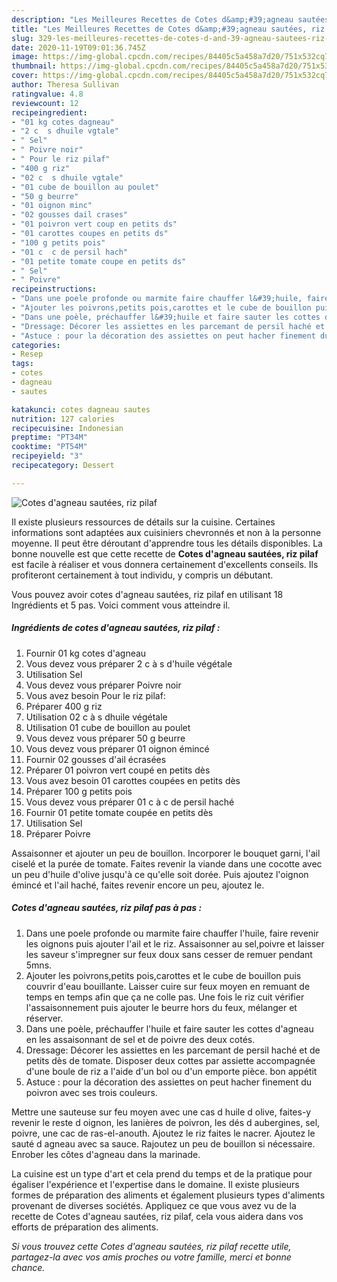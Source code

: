 ```yaml
---
description: "Les Meilleures Recettes de Cotes d&amp;#39;agneau sautées, riz pilaf"
title: "Les Meilleures Recettes de Cotes d&amp;#39;agneau sautées, riz pilaf"
slug: 329-les-meilleures-recettes-de-cotes-d-and-39-agneau-sautees-riz-pilaf
date: 2020-11-19T09:01:36.745Z
image: https://img-global.cpcdn.com/recipes/84405c5a458a7d20/751x532cq70/cotes-dagneau-sautees-riz-pilaf-photo-principale-de-la-recette.jpg
thumbnail: https://img-global.cpcdn.com/recipes/84405c5a458a7d20/751x532cq70/cotes-dagneau-sautees-riz-pilaf-photo-principale-de-la-recette.jpg
cover: https://img-global.cpcdn.com/recipes/84405c5a458a7d20/751x532cq70/cotes-dagneau-sautees-riz-pilaf-photo-principale-de-la-recette.jpg
author: Theresa Sullivan
ratingvalue: 4.8
reviewcount: 12
recipeingredient:
- "01 kg cotes dagneau"
- "2 c  s dhuile vgtale"
- " Sel"
- " Poivre noir"
- " Pour le riz pilaf"
- "400 g riz"
- "02 c  s dhuile vgtale"
- "01 cube de bouillon au poulet"
- "50 g beurre"
- "01 oignon minc"
- "02 gousses dail crases"
- "01 poivron vert coup en petits ds"
- "01 carottes coupes en petits ds"
- "100 g petits pois"
- "01 c  c de persil hach"
- "01 petite tomate coupe en petits ds"
- " Sel"
- " Poivre"
recipeinstructions:
- "Dans une poele profonde ou marmite faire chauffer l&#39;huile, faire revenir les oignons puis ajouter l&#39;ail et le riz. Assaisonner au sel,poivre et laisser les saveur s&#39;impregner sur feux doux sans cesser de remuer pendant 5mns."
- "Ajouter les poivrons,petits pois,carottes et le cube de bouillon puis couvrir d&#39;eau bouillante. Laisser cuire sur feux moyen en remuant de temps en temps afin que ça ne colle pas. Une fois le riz cuit vérifier l&#39;assaisonnement puis ajouter le beurre hors du feux, mélanger et réserver."
- "Dans une poèle, préchauffer l&#39;huile et faire sauter les cottes d&#39;agneau en les assaisonnant de sel et de poivre des deux cotés."
- "Dressage: Décorer les assiettes en les parcemant de persil haché et de petits dès de tomate. Disposer deux cottes par assiette accompagnée d&#39;une boule de riz a l&#39;aide d&#39;un bol ou d&#39;un emporte pièce. bon appétit"
- "Astuce : pour la décoration des assiettes on peut hacher finement du poivron avec ses trois couleurs."
categories:
- Resep
tags:
- cotes
- dagneau
- sautes

katakunci: cotes dagneau sautes 
nutrition: 127 calories
recipecuisine: Indonesian
preptime: "PT34M"
cooktime: "PT54M"
recipeyield: "3"
recipecategory: Dessert

---
```



![Cotes d&#39;agneau sautées, riz pilaf](https://img-global.cpcdn.com/recipes/84405c5a458a7d20/751x532cq70/cotes-dagneau-sautees-riz-pilaf-photo-principale-de-la-recette.jpg)

Il existe plusieurs ressources de détails sur la cuisine. Certaines informations sont adaptées aux cuisiniers chevronnés et non à la personne moyenne. Il peut être déroutant d'apprendre tous les détails disponibles. La bonne nouvelle est que cette recette de <strong> Cotes d&#39;agneau sautées, riz pilaf </strong> est facile à réaliser et vous donnera certainement d'excellents conseils. Ils profiteront certainement à tout individu, y compris un débutant.

<!--inarticleads1-->

Vous pouvez avoir cotes d&#39;agneau sautées, riz pilaf en utilisant 18 Ingrédients et 5 pas. Voici comment vous atteindre il.

##### Ingrédients de cotes d&#39;agneau sautées, riz pilaf :

1. Fournir 01 kg cotes d&#39;agneau
1. Vous devez vous préparer 2 c à s d&#39;huile végétale
1. Utilisation  Sel
1. Vous devez vous préparer  Poivre noir
1. Vous avez besoin  Pour le riz pilaf:
1. Préparer 400 g riz
1. Utilisation 02 c à s dhuile végétale
1. Utilisation 01 cube de bouillon au poulet
1. Vous devez vous préparer 50 g beurre
1. Vous devez vous préparer 01 oignon émincé
1. Fournir 02 gousses d&#39;ail écrasées
1. Préparer 01 poivron vert coupé en petits dès
1. Vous avez besoin 01 carottes coupées en petits dès
1. Préparer 100 g petits pois
1. Vous devez vous préparer 01 c à c de persil haché
1. Fournir 01 petite tomate coupée en petits dès
1. Utilisation  Sel
1. Préparer  Poivre


Assaisonner et ajouter un peu de bouillon. Incorporer le bouquet garni, l&#39;ail ciselé et la purée de tomate. Faites revenir la viande dans une cocotte avec un peu d&#39;huile d&#39;olive jusqu&#39;à ce qu&#39;elle soit dorée. Puis ajoutez l&#39;oignon émincé et l&#39;ail haché, faites revenir encore un peu, ajoutez le. 

<!--inarticleads2-->

##### Cotes d&#39;agneau sautées, riz pilaf pas à pas :

1. Dans une poele profonde ou marmite faire chauffer l&#39;huile, faire revenir les oignons puis ajouter l&#39;ail et le riz. Assaisonner au sel,poivre et laisser les saveur s&#39;impregner sur feux doux sans cesser de remuer pendant 5mns.
1. Ajouter les poivrons,petits pois,carottes et le cube de bouillon puis couvrir d&#39;eau bouillante. Laisser cuire sur feux moyen en remuant de temps en temps afin que ça ne colle pas. Une fois le riz cuit vérifier l&#39;assaisonnement puis ajouter le beurre hors du feux, mélanger et réserver.
1. Dans une poèle, préchauffer l&#39;huile et faire sauter les cottes d&#39;agneau en les assaisonnant de sel et de poivre des deux cotés.
1. Dressage: Décorer les assiettes en les parcemant de persil haché et de petits dès de tomate. Disposer deux cottes par assiette accompagnée d&#39;une boule de riz a l&#39;aide d&#39;un bol ou d&#39;un emporte pièce. bon appétit
1. Astuce : pour la décoration des assiettes on peut hacher finement du poivron avec ses trois couleurs.


Mettre une sauteuse sur feu moyen avec une cas d huile d olive, faites-y revenir le reste d oignon, les lanières de poivron, les dés d aubergines, sel, poivre, une cac de ras-el-anouth. Ajoutez le riz faites le nacrer. Ajoutez le sauté d agneau avec sa sauce. Rajoutez un peu de bouillon si nécessaire. Enrober les côtes d&#39;agneau dans la marinade. 

<!--inarticleads1-->

<p>
La cuisine est un type d'art et cela prend du temps et de la pratique pour égaliser l'expérience et l'expertise dans le domaine. Il existe plusieurs formes de préparation des aliments et également plusieurs types d'aliments provenant de diverses sociétés. Appliquez ce que vous avez vu de la recette de Cotes d&#39;agneau sautées, riz pilaf, cela vous aidera dans vos efforts de préparation des aliments.
</p>

<p>
<i>Si vous trouvez cette Cotes d&#39;agneau sautées, riz pilaf recette utile, partagez-la avec vos amis proches ou votre famille, merci et bonne chance.</i>
</p>
